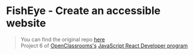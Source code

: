 # FishEye - Create an accessible website
> You can find the original repo [here](https://github.com/OpenClassrooms-Student-Center/Front-End-Fisheye)  
> Project 6 of [OpenClassrooms's](https://openclassrooms.com/) [JavaScript React Developer program](https://openclassrooms.com/en/paths/517-javascript-react-developer)
